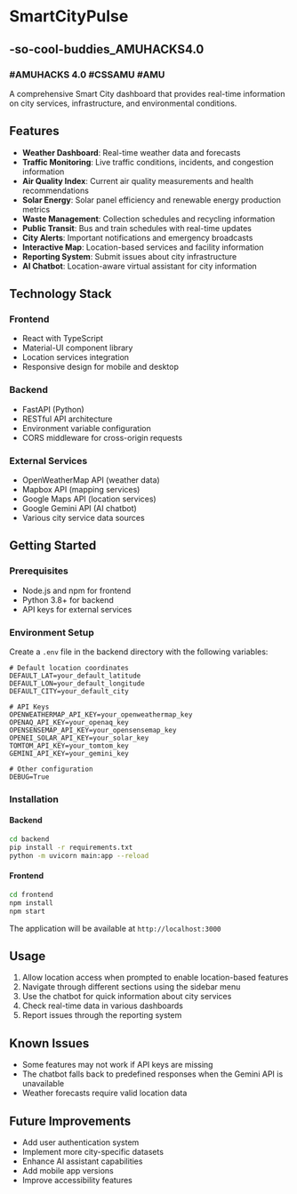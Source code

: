 # SmartCityPulse
## -so-cool-buddies_AMUHACKS4.0
### #AMUHACKS 4.0 #CSSAMU #AMU

A comprehensive Smart City dashboard that provides real-time information on city services, infrastructure, and environmental conditions.

## Features

- **Weather Dashboard**: Real-time weather data and forecasts
- **Traffic Monitoring**: Live traffic conditions, incidents, and congestion information
- **Air Quality Index**: Current air quality measurements and health recommendations
- **Solar Energy**: Solar panel efficiency and renewable energy production metrics
- **Waste Management**: Collection schedules and recycling information
- **Public Transit**: Bus and train schedules with real-time updates
- **City Alerts**: Important notifications and emergency broadcasts
- **Interactive Map**: Location-based services and facility information
- **Reporting System**: Submit issues about city infrastructure
- **AI Chatbot**: Location-aware virtual assistant for city information

## Technology Stack

### Frontend
- React with TypeScript
- Material-UI component library
- Location services integration
- Responsive design for mobile and desktop

### Backend
- FastAPI (Python)
- RESTful API architecture
- Environment variable configuration
- CORS middleware for cross-origin requests

### External Services
- OpenWeatherMap API (weather data)
- Mapbox API (mapping services)
- Google Maps API (location services)
- Google Gemini API (AI chatbot)
- Various city service data sources

## Getting Started

### Prerequisites
- Node.js and npm for frontend
- Python 3.8+ for backend
- API keys for external services

### Environment Setup
Create a `.env` file in the backend directory with the following variables:
```
# Default location coordinates
DEFAULT_LAT=your_default_latitude
DEFAULT_LON=your_default_longitude
DEFAULT_CITY=your_default_city

# API Keys
OPENWEATHERMAP_API_KEY=your_openweathermap_key
OPENAQ_API_KEY=your_openaq_key
OPENSENSEMAP_API_KEY=your_opensensemap_key
OPENEI_SOLAR_API_KEY=your_solar_key
TOMTOM_API_KEY=your_tomtom_key
GEMINI_API_KEY=your_gemini_key

# Other configuration
DEBUG=True
```

### Installation

#### Backend
```bash
cd backend
pip install -r requirements.txt
python -m uvicorn main:app --reload
```

#### Frontend
```bash
cd frontend
npm install
npm start
```

The application will be available at `http://localhost:3000`

## Usage

1. Allow location access when prompted to enable location-based features
2. Navigate through different sections using the sidebar menu
3. Use the chatbot for quick information about city services
4. Check real-time data in various dashboards
5. Report issues through the reporting system

## Known Issues

- Some features may not work if API keys are missing
- The chatbot falls back to predefined responses when the Gemini API is unavailable
- Weather forecasts require valid location data

## Future Improvements

- Add user authentication system
- Implement more city-specific datasets
- Enhance AI assistant capabilities
- Add mobile app versions
- Improve accessibility features
